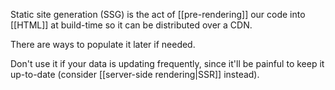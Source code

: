 Static site generation (SSG) is the act of [[pre-rendering]] our code into [[HTML]] at build-time so it can be distributed over a CDN.

There are ways to populate it later if needed.

Don't use it if your data is updating frequently, since it'll be painful to keep it up-to-date (consider [[server-side rendering|SSR]] instead).
